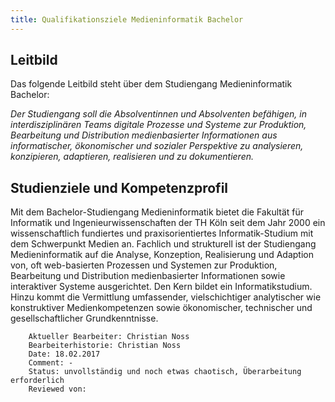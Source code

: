 ```yaml
---
title: Qualifikationsziele Medieninformatik Bachelor
---
```


## Leitbild

Das folgende Leitbild steht über dem Studiengang Medieninformatik Bachelor:

*Der Studiengang soll die Absolventinnen und Absolventen befähigen, in interdisziplinären Teams digitale Prozesse und Systeme zur Produktion, Bearbeitung und Distribution medienbasierter Informationen aus informatischer, ökonomischer und sozialer Perspektive zu analysieren, konzipieren, adaptieren, realisieren und zu dokumentieren.*


## Studienziele und Kompetenzprofil

Mit dem Bachelor-Studiengang Medieninformatik bietet die Fakultät für Informatik und Ingenieurwissenschaften der TH Köln seit dem Jahr 2000 ein wissenschaftlich fundiertes und praxisorientiertes Informatik-Studium mit dem Schwerpunkt Medien an. Fachlich und strukturell ist der Studiengang Medieninformatik auf die Analyse, Konzeption, Realisierung und Adaption von, oft web-basierten Prozessen und Systemen zur Produktion, Bearbeitung und Distribution medienbasierter Informationen sowie interaktiver Systeme ausgerichtet. Den Kern bildet ein Informatikstudium. Hinzu kommt die Vermittlung umfassender, vielschichtiger analytischer wie konstruktiver Medienkompetenzen sowie ökonomischer, technischer und gesellschaftlicher Grundkenntnisse.

~~~
	Aktueller Bearbeiter: Christian Noss
	Bearbeiterhistorie: Christian Noss
	Date: 18.02.2017
	Comment: -
	Status: unvollständig und noch etwas chaotisch, Überarbeitung erforderlich
	Reviewed von: 
~~~
